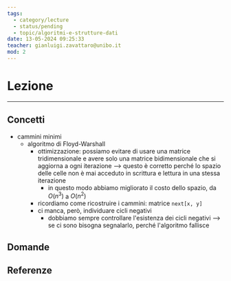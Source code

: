```yaml
---
tags:
  - category/lecture
  - status/pending
  - topic/algoritmi-e-strutture-dati
date: 13-05-2024 09:25:33
teacher: gianluigi.zavattaro@unibo.it
mod: 2
---
```

# Lezione
---
## Concetti
- cammini minimi
	- algoritmo di Floyd-Warshall
		- ottimizzazione: possiamo evitare di usare una matrice tridimensionale e avere solo una matrice bidimensionale che si aggiorna a ogni iterazione --> questo è corretto perché lo spazio delle celle non è mai acceduto in scrittura e lettura in una stessa iterazione
			- in questo modo abbiamo migliorato il costo dello spazio, da $O(n^{3})$ a $O(n^{2})$
		- ricordiamo come ricostruire i cammini: matrice `next[x, y]`
		- ci manca, però, individuare cicli negativi
			- dobbiamo sempre controllare l'esistenza dei cicli negativi --> se ci sono bisogna segnalarlo, perché l'algoritmo fallisce

## Domande

## Referenze
